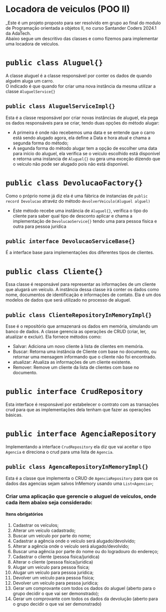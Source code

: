 # Locadora de veiculos (POO II)
_Este é um projeto proposto para ser resolvido em grupo ao final do modulo de Programação orientada a objetos II, no curso Santander Coders 2024.1 da AdaTech.  
Abaixo segue um descritivo das classes e como fizemos para implementar uma locadora de veiculos.

# `public class Aluguel{}`

A classe aluguel é a classe responsável por conter os dados de quando alguém aluga um carro.  
O indicado é que quando for criar uma nova instância da mesma utilizar a classe `AluguelService{}`
## `public class AluguelServiceImpl{}`
Esta é a classe responsável por criar novas instâncias de aluguel, ela pega os dados responsáveis para se criar, tendo duas opções do método alugar:
* A primeira é onde não recebemos uma data e se entende que o carro está sendo alugado agora, ela define a Data e hora atual e chama a segunda forma do método;
* A segunda forma do método alugar tem a opção de escolher uma data para início do aluguel, ela verifica se o veículo escolhido está disponível e retorna uma instancia de `Aluguel{}` ou gera uma exceção dizendo que o veículo não pode ser alugado pois não está disponível.

# `public class DevolucaoFactory{}`

Como o próprio nome já diz ela é uma fábrica de instancias de `public record Devolucao` atravéz do método `devolverVeiculo(Aluguel alguel)`

* Este método recebe uma instância de `Aluguel{}`, verifica o tipo do cliente para saber qual tipo de desconto aplicar e chama a implementação de `DevolucaoService{}` tendo uma para pessoa física e outra para pessoa jurídica

## `public interface DevolucaoServiceBase{}`

É a interface base para implementações dos diferentes tipos de clientes.


#   `public class Cliente{}`

Essa classe é responsável para representar as informações de um cliente que alugará um veículo. A instância dessa classe irá conter os dados como nome,
documentos de identificação e informações de contato. Ela é um dos modelos de dados que será utilizado no processo de aluguel.

##  `public class ClienteRepositoryInMemoryImpl{}`
Esse é o repositório que armazenará os dados em memória, simulando um banco de dados. A classe gerencia as operações de CRUD (criar, ler, atualizar e excluir).
Ela fornece métodos como:
*   Salvar: Adiciona um novo cliente à lista de clientes em memória.
* Buscar: Retorna uma instância de Cliente com base no documento, ou retornar uma mensagem informando que o cliente não foi encontrado.
* atualizar: Atualiza as informações de um cliente existente.
* Remover: Remove um cliente da lista de clientes com base no documento. 

# `public interface CrudRepository`
Esta interface é responsável por estabelecer o contrato com as transações crud para que as implementações dela tenham que fazer as operações básicas.

# `public interface AgenciaRepository`
Implementando a interface `CrudRepository` ela diz que vai aceitar o tipo `Agencia` e direciona o crud para uma lista de `Agencia`.

## `public class AgencaRepositoryInMemoryImpl{}`
Esta é a classe que implementa o CRUD de `AgenciaRepository` para que os dados das agencias sejam salvos InMemory usando uma `List<Agencia>`;




### Criar uma aplicação que gerencie o aluguel de veículos, onde cada item abaixo seja considerado:

#### Itens obrigatórios

1. Cadastrar os veículos;
2. Alterar um veículo cadastrado;
3. Buscar um veículo por parte do nome;
4. Cadastrar a agência onde o veículo será alugado/devolvido;
5. Alterar a agência onde o veículo será alugado/devolvido;
6. Buscar uma agência por parte do nome ou do logradouro do endereço;
7. Cadastrar o cliente (pessoa fisica/juridica)
8. Alterar o cliente (pessoa fisica/juridica)
9. Alugar um veículo para pessoa fisica;
10. Alugar um veículo para pessoa juridica;
11. Devolver um veículo para pessoa fisica;
12. Devolver um veículo para pessoa juridica;
13. Gerar um comprovante com todos os dados do aluguel (aberto para o grupo decidir o que vai ser demonstrado);
14. Gerar um comprovante com todos os dados da devolução (aberto para o grupo decidir o que vai ser demonstrado)